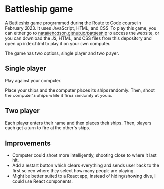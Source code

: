 # Battleship game

A Battleship game programmed during the Route to Code course in February 2023.
It uses JavaScript, HTML, and CSS.
To play this game, you can either go to [nataliehodson.github.io/battleship](https://nataliehodson.github.io/battleship/) to access the website, or you can download the JS, HTML, and CSS files from this depository and open up index.html to play it on your own computer. 

The game has two options, single player and two player.

## Single player

Play against your computer.

Place your ships and the computer places its ships randomly.
Then, shoot the computer's ships while it fires randomly at yours.

## Two player

Each player enters their name and then places their ships.
Then, players each get a turn to fire at the other's ships.


## Improvements

- Computer could shoot more intelligently, shooting close to where it last hit.
- Add a restart button which clears everything and sends user back to the first screen where they select how many people are playing.
- Might be better suited to a React app, instead of hiding/showing divs, I could use React components.
